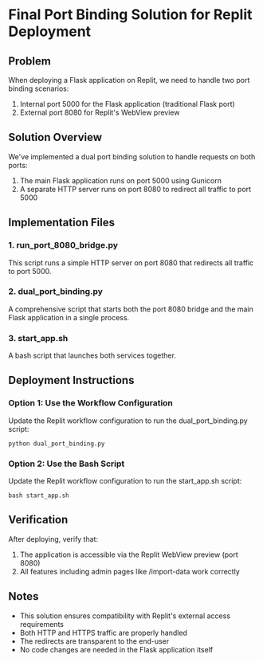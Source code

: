 # Final Port Binding Solution for Replit Deployment

## Problem
When deploying a Flask application on Replit, we need to handle two port binding scenarios:

1. Internal port 5000 for the Flask application (traditional Flask port)
2. External port 8080 for Replit's WebView preview

## Solution Overview
We've implemented a dual port binding solution to handle requests on both ports:

1. The main Flask application runs on port 5000 using Gunicorn
2. A separate HTTP server runs on port 8080 to redirect all traffic to port 5000

## Implementation Files

### 1. run_port_8080_bridge.py
This script runs a simple HTTP server on port 8080 that redirects all traffic to port 5000.

### 2. dual_port_binding.py
A comprehensive script that starts both the port 8080 bridge and the main Flask application in a single process.

### 3. start_app.sh
A bash script that launches both services together.

## Deployment Instructions

### Option 1: Use the Workflow Configuration
Update the Replit workflow configuration to run the dual_port_binding.py script:

```
python dual_port_binding.py
```

### Option 2: Use the Bash Script
Update the Replit workflow configuration to run the start_app.sh script:

```
bash start_app.sh
```

## Verification
After deploying, verify that:

1. The application is accessible via the Replit WebView preview (port 8080)
2. All features including admin pages like /import-data work correctly

## Notes
- This solution ensures compatibility with Replit's external access requirements
- Both HTTP and HTTPS traffic are properly handled
- The redirects are transparent to the end-user
- No code changes are needed in the Flask application itself